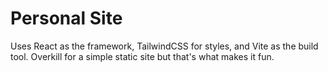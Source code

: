 # Personal Site

Uses React as the framework, TailwindCSS for styles, and Vite as the build tool. Overkill for a simple static site but that's what makes it fun.
